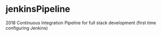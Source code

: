 # jenkinsPipeline
2018 Continuous Integration Pipeline for full stack development (first time configuring Jenkins)
